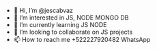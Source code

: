 - 👋 Hi, I’m @jescabvaz
- 👀 I’m interested in JS, NODE MONGO DB
- 🌱 I’m currently learning JS NODE
- 💞️ I’m looking to collaborate on JS projects
- 📫 How to reach me +522227920482 WhatsApp

<!---
jescabvaz/jescabvaz is a ✨ special ✨ repository because its `README.md` (this file) appears on your GitHub profile.
You can click the Preview link to take a look at your changes.
--->
